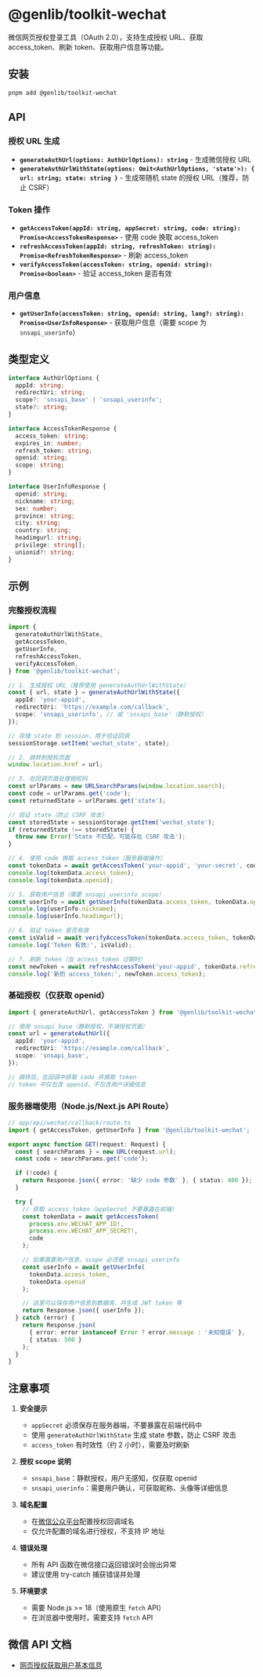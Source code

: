 # @genlib/toolkit-wechat

微信网页授权登录工具（OAuth 2.0），支持生成授权 URL、获取 access_token、刷新 token、获取用户信息等功能。

## 安装

```bash
pnpm add @genlib/toolkit-wechat
```

## API

### 授权 URL 生成

- **`generateAuthUrl(options: AuthUrlOptions): string`** - 生成微信授权 URL
- **`generateAuthUrlWithState(options: Omit<AuthUrlOptions, 'state'>): { url: string; state: string }`** - 生成带随机 state 的授权 URL（推荐，防止 CSRF）

### Token 操作

- **`getAccessToken(appId: string, appSecret: string, code: string): Promise<AccessTokenResponse>`** - 使用 code 换取 access_token
- **`refreshAccessToken(appId: string, refreshToken: string): Promise<RefreshTokenResponse>`** - 刷新 access_token
- **`verifyAccessToken(accessToken: string, openid: string): Promise<boolean>`** - 验证 access_token 是否有效

### 用户信息

- **`getUserInfo(accessToken: string, openid: string, lang?: string): Promise<UserInfoResponse>`** - 获取用户信息（需要 scope 为 `snsapi_userinfo`）

## 类型定义

```ts
interface AuthUrlOptions {
  appId: string;
  redirectUri: string;
  scope?: 'snsapi_base' | 'snsapi_userinfo';
  state?: string;
}

interface AccessTokenResponse {
  access_token: string;
  expires_in: number;
  refresh_token: string;
  openid: string;
  scope: string;
}

interface UserInfoResponse {
  openid: string;
  nickname: string;
  sex: number;
  province: string;
  city: string;
  country: string;
  headimgurl: string;
  privilege: string[];
  unionid?: string;
}
```

## 示例

### 完整授权流程

```ts
import {
  generateAuthUrlWithState,
  getAccessToken,
  getUserInfo,
  refreshAccessToken,
  verifyAccessToken,
} from '@genlib/toolkit-wechat';

// 1. 生成授权 URL（推荐使用 generateAuthUrlWithState）
const { url, state } = generateAuthUrlWithState({
  appId: 'your-appid',
  redirectUri: 'https://example.com/callback',
  scope: 'snsapi_userinfo', // 或 'snsapi_base'（静默授权）
});

// 存储 state 到 session，用于验证回调
sessionStorage.setItem('wechat_state', state);

// 2. 跳转到授权页面
window.location.href = url;

// 3. 在回调页面处理授权码
const urlParams = new URLSearchParams(window.location.search);
const code = urlParams.get('code');
const returnedState = urlParams.get('state');

// 验证 state（防止 CSRF 攻击）
const storedState = sessionStorage.getItem('wechat_state');
if (returnedState !== storedState) {
  throw new Error('State 不匹配，可能存在 CSRF 攻击');
}

// 4. 使用 code 换取 access_token（服务器端操作）
const tokenData = await getAccessToken('your-appid', 'your-secret', code!);
console.log(tokenData.access_token);
console.log(tokenData.openid);

// 5. 获取用户信息（需要 snsapi_userinfo scope）
const userInfo = await getUserInfo(tokenData.access_token, tokenData.openid);
console.log(userInfo.nickname);
console.log(userInfo.headimgurl);

// 6. 验证 token 是否有效
const isValid = await verifyAccessToken(tokenData.access_token, tokenData.openid);
console.log('Token 有效:', isValid);

// 7. 刷新 token（当 access_token 过期时）
const newToken = await refreshAccessToken('your-appid', tokenData.refresh_token);
console.log('新的 access_token:', newToken.access_token);
```

### 基础授权（仅获取 openid）

```ts
import { generateAuthUrl, getAccessToken } from '@genlib/toolkit-wechat';

// 使用 snsapi_base（静默授权，不弹授权页面）
const url = generateAuthUrl({
  appId: 'your-appid',
  redirectUri: 'https://example.com/callback',
  scope: 'snsapi_base',
});

// 跳转后，在回调中获取 code 并换取 token
// token 中仅包含 openid，不包含用户详细信息
```

### 服务器端使用（Node.js/Next.js API Route）

```ts
// app/api/wechat/callback/route.ts
import { getAccessToken, getUserInfo } from '@genlib/toolkit-wechat';

export async function GET(request: Request) {
  const { searchParams } = new URL(request.url);
  const code = searchParams.get('code');

  if (!code) {
    return Response.json({ error: '缺少 code 参数' }, { status: 400 });
  }

  try {
    // 获取 access_token（appSecret 不要暴露在前端）
    const tokenData = await getAccessToken(
      process.env.WECHAT_APP_ID!,
      process.env.WECHAT_APP_SECRET!,
      code
    );

    // 如果需要用户信息，scope 必须是 snsapi_userinfo
    const userInfo = await getUserInfo(
      tokenData.access_token,
      tokenData.openid
    );

    // 这里可以保存用户信息到数据库，并生成 JWT token 等
    return Response.json({ userInfo });
  } catch (error) {
    return Response.json(
      { error: error instanceof Error ? error.message : '未知错误' },
      { status: 500 }
    );
  }
}
```

## 注意事项

1. **安全提示**
   - `appSecret` 必须保存在服务器端，不要暴露在前端代码中
   - 使用 `generateAuthUrlWithState` 生成 state 参数，防止 CSRF 攻击
   - `access_token` 有时效性（约 2 小时），需要及时刷新

2. **授权 scope 说明**
   - `snsapi_base`：静默授权，用户无感知，仅获取 openid
   - `snsapi_userinfo`：需要用户确认，可获取昵称、头像等详细信息

3. **域名配置**
   - 在[微信公众平台](https://mp.weixin.qq.com)配置授权回调域名
   - 仅允许配置的域名进行授权，不支持 IP 地址

4. **错误处理**
   - 所有 API 函数在微信接口返回错误时会抛出异常
   - 建议使用 try-catch 捕获错误并处理

5. **环境要求**
   - 需要 Node.js >= 18（使用原生 `fetch` API）
   - 在浏览器中使用时，需要支持 `fetch` API

## 微信 API 文档

- [网页授权获取用户基本信息](https://developers.weixin.qq.com/doc/offiaccount/OA_Web_Apps/Wechat_webpage_authorization.html)

